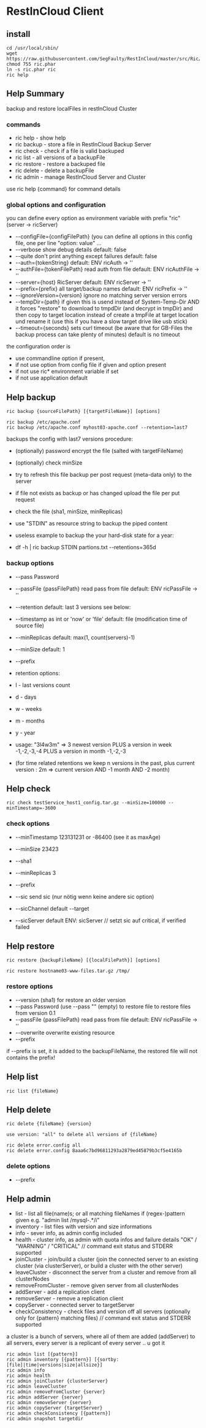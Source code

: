 # RestInCloud Client

## install

	cd /usr/local/sbin/
    wget https://raw.githubusercontent.com/SegFaulty/RestInCloud/master/src/Ric/Client/phar/ric.phar
    chmod 755 ric.phar
	ln -s ric.phar ric
	ric help

## Help Summary

backup and restore localFiles in restInCloud Cluster

### commands

* ric help - show help
* ric backup - store a file in RestInCloud Backup Server
* ric check - check if a file is valid backuped
* ric list - all versions of a backupFile
* ric restore - restore a backuped file
* ric delete - delete a backupFile
* ric admin - manage RestInCloud Server and Cluster

use ric help {command} for command details

### global options and configuration

you can define every option as environment variable with prefix "ric" (server -> ricServer)

* --configFile={configFilePath} (you can define all options in this config file, one per line "option: value" ...
* --verbose show debug details default: false
* --quite don't print anything except failures default: false
* --auth={tokenString}  default: ENV ricAuth -> ''
* --authFile={tokenFilePath} read auth from file default: ENV ricAuthFile -> ''
* --server={host} RicServer default: ENV ricServer -> ''
* --prefix={prefix} all target/backup names default: ENV ricPrefix -> ''
* --ignoreVersion={version} ignore no matching server version errors
* --tempDir={path} if given this is usend instead of System-Temp-Dir AND it forces "restore" to download to tmpdDir (and decrypt in tmpDir) and then copy to target location instead of create a tmpFile at target location und rename it (use this if you have a slow target drive like usb stick)
* --timeout={seconds} sets curl timeout (be aware that for GB-Files the backup process can take plenty of minutes) default is no timeout

the configuration order is
* use commandline option if present,
* if not use option from config file if given and option present
* if not use ric* environment variable if set
* if not use application default

## Help backup
    ric backup {sourceFilePath} [{targetFileName}] [options]

    ric backup /etc/apache.conf
    ric backup /etc/apache.conf myhost03-apache.conf --retention=last7

backups the config with last7 versions
procedure:
* (optionally) password encrypt the file (salted with targetFileName)
* (optionally) check minSize
* try to refresh this file backup per post request (meta-data only) to the server
* if file not exists as backup or has changed upload the file per put request
* check the file (sha1, minSize, minReplicas)

* use "STDIN" as resource string to backup the piped content
*  useless example to backup the your hard-disk state for a year:
*  df -h | ric backup STDIN partions.txt --retentions=365d


### backup options

* --pass Password
* --passFile {passFilePath} read pass from file default: ENV ricPassFile -> ''
* --retention default: last 3 versions see below:
* --timestamp as int or 'now' or 'file' default: file (modification time of source file)
* --minReplicas default: max(1, count(servers)-1)
* --minSize default: 1
* --prefix

* retention options:
* l - last versions count
* d - days
* w - weeks
* m - months
* y - year
* usage:   "3l4w3m" => 3 newest version PLUS a version in week -1,-2,-3,-4 PLUS a version in month -1,-2,-3
* (for time related retentions we keep n versions in the past, plus current version : 2m => current version AND -1 month
  AND -2 month)

## Help check

    ric check testService_host1_config.tar.gz --minSize=100000 --minTimestamp=-3600

### check options

* --minTimestamp 123131231  or -86400 (see it as maxAge)
* --minSize 23423
* --sha1
* --minReplicas 3
* --prefix

* --sic send sic (nur nötig wenn keine andere sic option)
* --sicChannel default --target
* --sicServer default ENV: sicServer
// setzt sic auf critical, if verified failed


## Help restore

	ric restore {backupFileName} [{localFilePath}] [options]

    ric restore hostname03-www-files.tar.gz /tmp/

### restore options

* --version (sha1) for restore an older version
* --pass Password (use --pass "" (empty) to restore file to restore files from version 0.1
* --passFile {passFilePath} read pass from file default: ENV ricPassFile -> ''
* --overwrite   overwrite existing resource
* --prefix

 if --prefix is set, it is added to the backupFileName, the restored file will not contains the prefix!

## Help list

    ric list {fileName}

## Help delete

    ric delete {fileName} {version}

    use version: "all" to delete all versions of {fileName}

    ric delete error.config all
    ric delete error.config 8aaa6c7bd96811293a2879ed45879b3cf5e4165b
### delete options

* --prefix

## Help admin

* list - list all file(name)s; or all matching fileNames if (regex-)pattern given e.g. "admin list /mysql-.*/i"
* inventory - list files with version and size informations
* info - sever info, as admin config included
* health - cluster info, as admin with quota infos and failure details  "OK" / "WARNING" / "CRITICAL" // command exit status and STDERR supported
* joinCluster - join/build a cluster (join the connected server to an existing cluster (via clusterServer), or build a cluster with the other server)
* leaveCluster - disconnect the server from a cluster and remove from all clusterNodes
* removeFromCluster - remove given server from all clusterNodes
* addServer - add a replication client
* removeServer - remove a replication client
* copyServer - connected server to targetServer
* checkConsistency - check files and version off all servers (optionally only for {pattern} matching files)  // command exit status and STDERR supported

a cluster is a bunch of servers, where all of them are added (addServer) to all servers, every server is a replicant of every server .. u got it

    ric admin list [{pattern}]
    ric admin inventory [{pattern}] [{sortby:[file]|time|versions|size|allsize}]
    ric admin info
    ric admin health
    ric admin joinCluster {clusterServer}
    ric admin leaveCluster
    ric admin removeFromCluster {server}
    ric admin addServer {server}
    ric admin removeServer {server}
    ric admin copyServer {targetServer}
    ric admin checkConsistency [{pattern}]
    ric admin snapshot targetdir




